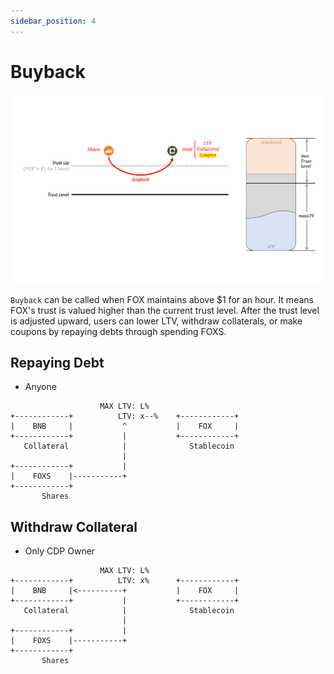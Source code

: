 ```yaml
---
sidebar_position: 4
---
```


# Buyback

![](../images/mechanism/buyback.png)

`Buyback` can be called when FOX maintains above $1 for an hour. It means FOX's trust is valued higher than the current trust level. After the trust level is adjusted upward, users can lower LTV, withdraw collaterals, or make coupons by repaying debts through spending FOXS.

## Repaying Debt

- Anyone

```
                    MAX LTV: L%
+------------+          LTV: x--%    +------------+
|    BNB     |           ^           |    FOX     |
+------------+           |           +------------+
   Collateral            |              Stablecoin
                         |
+------------+           |
|    FOXS    |-----------+
+------------+   
       Shares
```

## Withdraw Collateral

- Only CDP Owner

```
                    MAX LTV: L%
+------------+          LTV: x%      +------------+
|    BNB     |<----------+           |    FOX     |
+------------+           |           +------------+
   Collateral            |              Stablecoin
                         |
+------------+           |
|    FOXS    |-----------+
+------------+   
       Shares
```